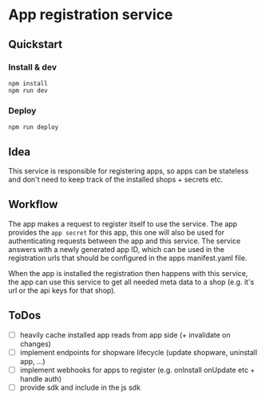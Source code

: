 # App registration service

## Quickstart

### Install & dev

```
npm install
npm run dev
```

### Deploy
```
npm run deploy
```

## Idea

This service is responsible for registering apps, so apps can be stateless and don't need to keep track of the installed shops + secrets etc.

## Workflow

The app makes a request to register itself to use the service. The app provides the `app secret` for this app, this one will also be used for authenticating requests between the app and this service.
The service answers with a newly generated app ID, which can be used in the registration urls that should be configured in the apps manifest.yaml file.

When the app is installed the registration then happens with this service, the app can use this service to get all needed meta data to a shop (e.g. it's url or the api keys for that shop).

## ToDos

- [ ] heavily cache installed app reads from app side (+ invalidate on changes)
- [ ] implement endpoints for shopware lifecycle (update shopware, uninstall app, ...)
- [ ] implement webhooks for apps to register (e.g. onInstall onUpdate etc + handle auth)
- [ ] provide sdk and include in the js sdk